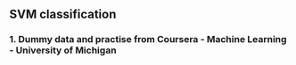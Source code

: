 ## SVM classification
### 1. Dummy data and practise from Coursera - Machine Learning - University of Michigan
